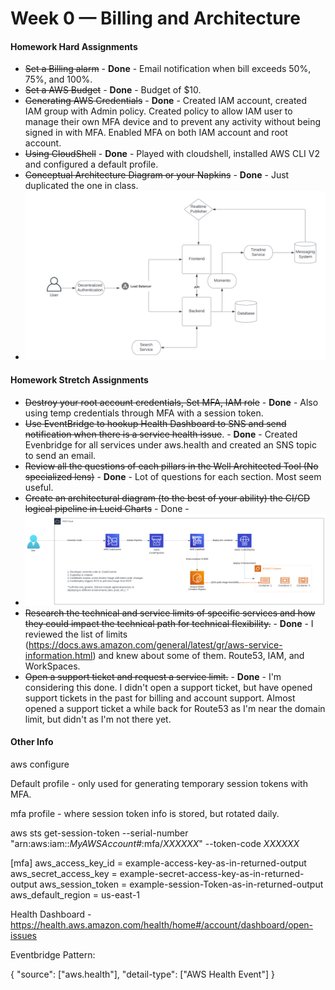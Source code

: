 # Week 0 — Billing and Architecture

#### Homework Hard Assignments

* ~~Set a Billing alarm~~ - **Done** - Email notification when bill exceeds 50%, 75%, and 100%.
* ~~Set a AWS Budget~~ - **Done** - Budget of $10.
* ~~Generating AWS Credentials~~ - **Done** - Created IAM account, created IAM group with Admin policy. Created policy to allow IAM user to manage their own MFA device and to prevent any activity without being signed in with MFA. Enabled MFA on both IAM account and root account.
* ~~Using CloudShell~~ - **Done** - Played with cloudshell, installed AWS CLI V2 and configured a default profile.
* ~~Conceptual Architecture Diagram or your Napkins~~ - **Done** - Just duplicated the one in class.
* ![1676233582164](image/week0/1676233582164.png)

#### Homework Stretch Assignments

* ~~Destroy your root account credentials, Set MFA, IAM role~~ - **Done** - Also using temp credentials through MFA with a session token.
* ~~Use EventBridge to hookup Health Dashboard to SNS and send notification when there is a service health issue~~. - **Done** - Created Evenbridge for all services under aws.health and created an SNS topic to send an email.
* ~~Review all the questions of each pillars in the Well Architected Tool (No specialized lens)~~ - **Done** - Lot of questions for each section. Most seem useful.
* ~~Create an architectural diagram (to the best of your ability) the CI/CD logical pipeline in Lucid Charts~~ - Done -
* ![1676671967895](image/week0/1676671967895.png)
* ~~Research the technical and service limits of specific services and how they could impact the technical path for technical flexibility.~~ - **Done** - I reviewed the list of limits (https://docs.aws.amazon.com/general/latest/gr/aws-service-information.html) and knew about some of them. Route53, IAM, and WorkSpaces.
* ~~Open a support ticket and request a service limit.~~ - **Done** - I'm considering this done. I didn't open a support ticket, but have opened support tickets in the past for billing and account support. Almost opened a support ticket a while back for Route53 as I'm near the domain limit, but didn't as I'm not there yet.

#### Other Info

aws configure

Default profile - only used for generating temporary session tokens with MFA.

mfa profile - where session token info is stored, but rotated daily.

aws sts get-session-token --serial-number "arn:aws:iam::*MyAWSAccount#*:mfa/*XXXXXX*" --token-code *XXXXXX*

[mfa]
aws_access_key_id = example-access-key-as-in-returned-output
aws_secret_access_key = example-secret-access-key-as-in-returned-output
aws_session_token = example-session-Token-as-in-returned-output
aws_default_region = us-east-1

Health Dashboard - https://health.aws.amazon.com/health/home#/account/dashboard/open-issues

Eventbridge Pattern:

{
  "source": ["aws.health"],
  "detail-type": ["AWS Health Event"]
}
